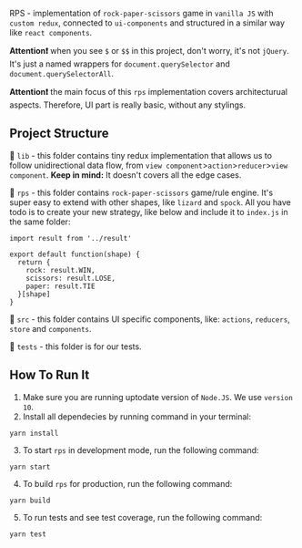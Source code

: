 RPS - implementation of `rock-paper-scissors` game in `vanilla JS` with `custom redux`, connected to `ui-components` and structured in a similar way like `react components`.

**Attention❗** when you see `$` or `$$` in this project, don't worry, it's not `jQuery`. It's just a named wrappers for `document.querySelector` and `document.querySelectorAll`.

**Attention❗** the main focus of this `rps` implementation covers architecturual aspects. Therefore, UI part is really basic, without any stylings.

## Project Structure

📁 `lib` - this folder contains tiny redux implementation that allows us to follow unidirectional data flow, from `view component`>`action`>`reducer`>`view component`.
**Keep in mind:** It doesn't covers all the edge cases.

📁 `rps` - this folder contains `rock-paper-scissors` game/rule engine. It's super easy to extend with other shapes, like `lizard` and `spock`.
All you have todo is to create your new strategy, like below and include it to `index.js` in the same folder:

```
import result from '../result'

export default function(shape) {
  return {
    rock: result.WIN,
    scissors: result.LOSE,
    paper: result.TIE
  }[shape]
}
```

📁 `src` - this folder contains UI specific components, like: `actions`, `reducers`, `store` and `components`.

📁 `tests` - this folder is for our tests.

## How To Run It

1. Make sure you are running uptodate version of `Node.JS`. We use `version 10`.
2. Install all dependecies by running command in your terminal:

```
yarn install
```

3. To start `rps` in development mode, run the following command:

```
yarn start
```

4. To build `rps` for production, run the following command:

```
yarn build
```

5. To run tests and see test coverage, run the following command:

```
yarn test
```
